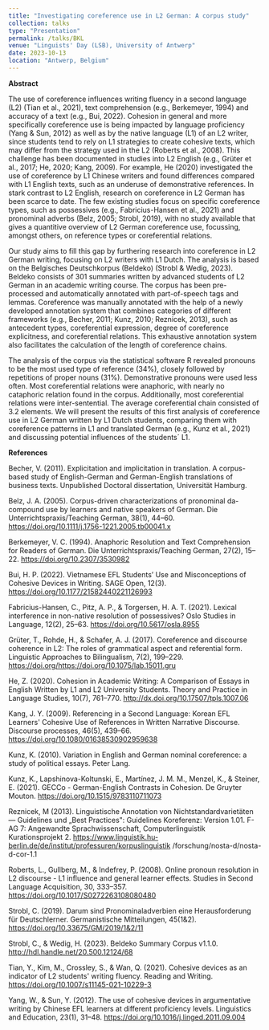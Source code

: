 ```yaml
---
title: "Investigating coreference use in L2 German: A corpus study"
collection: talks
type: "Presentation"
permalink: /talks/BKL
venue: "Linguists' Day (LSB), University of Antwerp"
date: 2023-10-13
location: "Antwerp, Belgium"
---
```


**Abstract**

The use of coreference influences writing fluency in a second language (L2) (Tian et al., 2021), text comprehension (e.g., Berkemeyer, 1994) and accuracy of a text (e.g., Bui, 2022). Cohesion in general and more specifically coreference use is being impacted by language proficiency (Yang & Sun, 2012) as well as by the native language (L1) of an L2 writer, since students tend to rely on L1 strategies to create cohesive texts, which may differ from the strategy used in the L2 (Roberts et al., 2008). This challenge has been documented in studies into L2 English (e.g., Grüter et al., 2017; He, 2020; Kang, 2009). For example, He (2020) investigated the use of coreference by L1 Chinese writers and found differences compared with L1 English texts, such as an underuse of demonstrative references. In stark contrast to L2 English, research on coreference in L2 German has been scarce to date. The few existing studies focus on specific coreference types, such as possessives (e.g., Fabricius-Hansen et al., 2021) and pronominal adverbs (Belz, 2005; Strobl, 2019), with no study available that gives a quantitive overview of L2 German coreference use, focussing, amongst others, on reference types or coreferential relations.

Our study aims to fill this gap by furthering research into coreference in L2 German writing, focusing on L2 writers with L1 Dutch. The analysis is based on the Belgisches Deutschkorpus (Beldeko) (Strobl & Wedig, 2023). Beldeko consists of 301 summaries written by advanced students of L2 German in an academic writing course. The corpus has been pre-processed and automatically annotated with part-of-speech tags and lemmas. Coreference was manually annotated with the help of a newly developed annotation system that combines categories of different frameworks (e.g., Becher, 2011; Kunz, 2010; Reznicek, 2013), such as antecedent types, coreferential expression, degree of coreference explicitness, and coreferential relations. This exhaustive annotation system also facilitates the calculation of the length of coreference chains. 

The analysis of the corpus via the statistical software R revealed pronouns to be the most used type of reference (34%), closely followed by repetitions of proper nouns (31%). Demonstrative pronouns were used less often. Most coreferential relations were anaphoric, with nearly no cataphoric relation found in the corpus. Additionally, most coreferential relations were inter-sentential. The average coreferential chain consisted of 3.2 elements. We will present the results of this first analysis of coreference use in L2 German written by L1 Dutch students, comparing them with coreference patterns in L1 and translated German (e.g., Kunz et al., 2021) and discussing potential influences of the students´ L1.


**References**

Becher, V. (2011). Explicitation and implicitation in translation. A corpus-based study of English-German and German-English translations of business texts. Unpublished Doctoral dissertation, Universität Hamburg. 

Belz, J. A. (2005). Corpus-driven characterizations of pronominal da-compound use by learners and native speakers of German. Die Unterrichtspraxis/Teaching German, 38(1), 44–60. https://doi.org/10.1111/j.1756-1221.2005.tb00041.x

Berkemeyer, V. C. (1994). Anaphoric Resolution and Text Comprehension for Readers of German. Die Unterrichtspraxis/Teaching German, 27(2), 15–22. https://doi.org/10.2307/3530982 

Bui, H. P. (2022). Vietnamese EFL Students’ Use and Misconceptions of Cohesive Devices in Writing. SAGE Open, 12(3). https://doi.org/10.1177/21582440221126993 

Fabricius-Hansen, C., Pitz, A. P., & Torgersen, H. A. T. (2021). Lexical interference in non-native resolution of possessives? Oslo Studies in Language, 12(2), 25–63. https://doi.org/10.5617/osla.8955

Grüter, T., Rohde, H., & Schafer, A. J. (2017). Coreference and discourse coherence in L2: The roles of grammatical aspect and referential form. Linguistic Approaches to Bilingualism, 7(2), 199–229. https://doi.org/https://doi.org/10.1075/lab.15011.gru 

He, Z. (2020). Cohesion in Academic Writing: A Comparison of Essays in English Written by L1 and L2 University Students. Theory and Practice in Language Studies, 10(7), 761–770. http://dx.doi.org/10.17507/tpls.1007.06

Kang, J. Y. (2009). Referencing in a Second Language: Korean EFL Learners' Cohesive Use of References in Written Narrative Discourse. Discourse processes, 46(5), 439–66. https://doi.org/10.1080/01638530902959638 

Kunz, K. (2010). Variation in English and German nominal coreference: a study of political essays. Peter Lang.

Kunz, K., Lapshinova-Koltunski, E., Martínez, J. M. M., Menzel, K., & Steiner, E. (2021). GECCo - German-English Contrasts in Cohesion. De Gruyter Mouton. https://doi.org/10.1515/9783110711073

Reznicek, M (2013). Linguistische Annotation von Nichtstandardvarietäten — Guidelines und „Best Practices": Guidelines Koreferenz: Version 1.01. F-AG 7: Angewandte Sprachwissenschaft, Computerlinguistik Kurationsprojekt 2. https://www.linguistik.hu-berlin.de/de/institut/professuren/korpuslinguistik /forschung/nosta-d/nosta-d-cor-1.1

Roberts, L., Gullberg, M., & Indefrey, P. (2008). Online pronoun resolution in L2 discourse - L1 influence and general learner effects. Studies in Second Language Acquisition, 30, 333–357. https://doi.org/10.1017/S0272263108080480 

Strobl, C. (2019). Darum sind Pronominaladverbien eine Herausforderung für Deutschlerner. Germanistische Mitteilungen, 45(1&2). https://doi.org/10.33675/GM/2019/1&2/11 

Strobl, C., & Wedig, H. (2023). Beldeko Summary Corpus v1.1.0. http://hdl.handle.net/20.500.12124/68

Tian, Y., Kim, M., Crossley, S., & Wan, Q. (2021). Cohesive devices as an indicator of L2 students' writing fluency. Reading and Writing. https://doi.org/10.1007/s11145-021-10229-3 

Yang, W., & Sun, Y. (2012). The use of cohesive devices in argumentative writing by Chinese EFL learners at different proficiency levels. Linguistics and Education, 23(1), 31–48. https://doi.org/10.1016/j.linged.2011.09.004 

